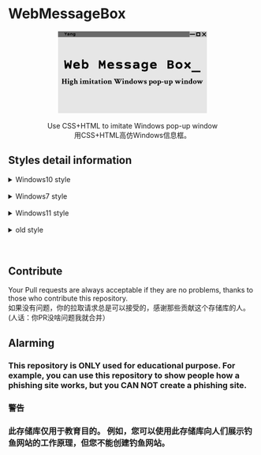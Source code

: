 # WebMessageBox

<p align="center">
  <img width="60%" src="https://github.com/1234567Yang/WebMessageBox/blob/main/photos/LOGO.jpg?raw=true">
  <br>
</p>

<p align="center">
Use CSS+HTML to imitate Windows pop-up window
<br>
用CSS+HTML高仿Windows信息框。
<br>
</p>



## Styles detail information
<details><summary>Windows10 style</summary>
I just "stole" the code from a phishing site.
<br>
我刚刚从钓鱼网站那里白嫖了这个代码。让我们一起感谢钓鱼网站对于开源的贡献。
</details>
<br>

<details><summary>Windows7 style</summary>
I spent whole day and finally made it. The UI is really similar and I will fix small difference later.
<br>
一整天时间弄出来的，基本复原Windows7信息框，小问题以后修。
  
<br><br>
2023/6/17 Supplement:(2023/6/17补充)
<br>
I don't know what's wrong with the Edge browser on my computer, but the effect is different from other computers. It is now fixed.
<br>
我电脑Edge浏览器不知道犯什么病，就是和别的电脑出来的效果不一样。现在已经修复。

</details>
<br>
<details><summary>Windows11 style</summary>
Highly restored~
<br>
高度还原~
</details>
<br>

<details><summary>old style</summary>
I gave up that Messagebox because I wrote it when I just began to learn CSS and HTML, so the code is really terrible.
<br>
我放弃那个Messagebox，因为我刚开始学CSS和HTML的时候写的，所以代码真的很烂。（人话：懒得写）
</details>
<br>

<br>

## Contribute

Your Pull requests are always acceptable if they are no problems, thanks to those who contribute this repository.
<br>
如果没有问题，你的拉取请求总是可以接受的，感谢那些贡献这个存储库的人。(人话：你PR没啥问题我就合并）

## Alarming
### This repository is ONLY used for educational purpose. For example, you can use this repository to show people how a phishing site works, but you CAN NOT create a phishing site.

### 警告
### 此存储库仅用于教育目的。 例如，您可以使用此存储库向人们展示钓鱼网站的工作原理，但您不能创建钓鱼网站。
